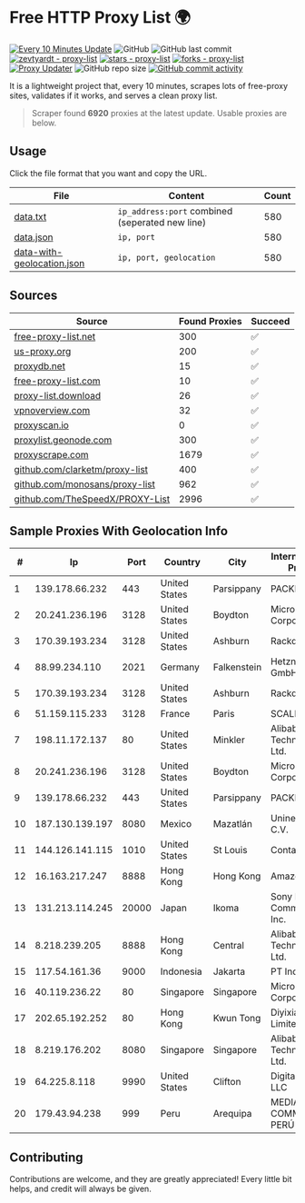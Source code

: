 
# Free HTTP Proxy List 🌍

[![Every 10 Minutes Update](https://github.com/mertguvencli/http-proxy-list/actions/workflows/main.yml/badge.svg?branch=main)](https://github.com/mertguvencli/http-proxy-list/actions/workflows/main.yml)
![GitHub](https://img.shields.io/github/license/mertguvencli/http-proxy-list)
![GitHub last commit](https://img.shields.io/github/last-commit/mertguvencli/http-proxy-list)
[![zevtyardt - proxy-list](https://img.shields.io/static/v1?label=zevtyardt&message=proxy-list&color=blue&logo=github)](https://github.com/zevtyardt/proxy-list "Go to GitHub repo")
[![stars - proxy-list](https://img.shields.io/github/stars/zevtyardt/proxy-list?style=social)](https://github.com/zevtyardt/proxy-list)
[![forks - proxy-list](https://img.shields.io/github/forks/zevtyardt/proxy-list?style=social)](https://github.com/zevtyardt/proxy-list)
[![Proxy Updater](https://github.com/zevtyardt/proxy-list/workflows/Proxy%20Updater/badge.svg)](https://github.com/zevtyardt/proxy-list/actions?query=workflow:"Proxy+Updater")
![GitHub repo size](https://img.shields.io/github/repo-size/zevtyardt/proxy-list)
[![GitHub commit activity](https://img.shields.io/github/commit-activity/m/zevtyardt/proxy-list?logo=commits)](https://github.com/zevtyardt/proxy-list/commits/main)

It is a lightweight project that, every 10 minutes, scrapes lots of free-proxy sites, validates if it works, and serves a clean proxy list.

> Scraper found **6920** proxies at the latest update. Usable proxies are below.

## Usage

Click the file format that you want and copy the URL.

|File|Content|Count|
|----|-------|-----|
|[data.txt](https://raw.githubusercontent.com/mertguvencli/http-proxy-list/main/proxy-list/data.txt)|`ip_address:port` combined (seperated new line)|580|
|[data.json](https://raw.githubusercontent.com/mertguvencli/http-proxy-list/main/proxy-list/data.json)|`ip, port`|580|
|[data-with-geolocation.json](https://raw.githubusercontent.com/mertguvencli/http-proxy-list/main/proxy-list/data-with-geolocation.json)|`ip, port, geolocation`|580|

## Sources

|Source|Found Proxies|Succeed|
|------|-------------|-------|
|[free-proxy-list.net](https://free-proxy-list.net)|300|✅|
|[us-proxy.org](https://www.us-proxy.org)|200|✅|
|[proxydb.net](http://proxydb.net)|15|✅|
|[free-proxy-list.com](https://free-proxy-list.com/?page=&port=&type%5B%5D=http&type%5B%5D=https&up_time=0&search=Search)|10|✅|
|[proxy-list.download](https://www.proxy-list.download/HTTP)|26|✅|
|[vpnoverview.com](https://vpnoverview.com/privacy/anonymous-browsing/free-proxy-servers)|32|✅|
|[proxyscan.io](https://www.proxyscan.io)|0|✅|
|[proxylist.geonode.com](https://proxylist.geonode.com/api/proxy-list?limit=300&page=1&sort_by=lastChecked&sort_type=desc&protocols=http,https)|300|✅|
|[proxyscrape.com](https://api.proxyscrape.com/v2/?request=displayproxies&protocol=http&timeout=10000&country=all&ssl=all&anonymity=all)|1679|✅|
|[github.com/clarketm/proxy-list](https://raw.githubusercontent.com/clarketm/proxy-list/master/proxy-list-raw.txt)|400|✅|
|[github.com/monosans/proxy-list](https://raw.githubusercontent.com/monosans/proxy-list/main/proxies/http.txt)|962|✅|
|[github.com/TheSpeedX/PROXY-List](https://raw.githubusercontent.com/TheSpeedX/PROXY-List/master/http.txt)|2996|✅|


## Sample Proxies With Geolocation Info

|#|Ip|Port|Country|City|Internet Service Provider|
|-|--|----|-------|----|-------------------------|
|1|139.178.66.232|443|United States|Parsippany|PACKET-HOST|
|2|20.241.236.196|3128|United States|Boydton|Microsoft Corporation|
|3|170.39.193.234|3128|United States|Ashburn|Rackdog, LLC|
|4|88.99.234.110|2021|Germany|Falkenstein|Hetzner Online GmbH|
|5|170.39.193.234|3128|United States|Ashburn|Rackdog, LLC|
|6|51.159.115.233|3128|France|Paris|SCALEWAY|
|7|198.11.172.137|80|United States|Minkler|Alibaba (US) Technology Co., Ltd.|
|8|20.241.236.196|3128|United States|Boydton|Microsoft Corporation|
|9|139.178.66.232|443|United States|Parsippany|PACKET-HOST|
|10|187.130.139.197|8080|Mexico|Mazatlán|Uninet S.A. de C.V.|
|11|144.126.141.115|1010|United States|St Louis|Contabo Inc.|
|12|16.163.217.247|8888|Hong Kong|Hong Kong|Amazon.com|
|13|131.213.114.245|20000|Japan|Ikoma|Sony Network Communications Inc.|
|14|8.218.239.205|8888|Hong Kong|Central|Alibaba (US) Technology Co., Ltd.|
|15|117.54.161.36|9000|Indonesia|Jakarta|PT IndoInternet|
|16|40.119.236.22|80|Singapore|Singapore|Microsoft Corporation|
|17|202.65.192.252|80|Hong Kong|Kwun Tong|Diyixian.com Limited|
|18|8.219.176.202|8080|Singapore|Singapore|Alibaba (US) Technology Co., Ltd.|
|19|64.225.8.118|9990|United States|Clifton|DigitalOcean, LLC|
|20|179.43.94.238|999|Peru|Arequipa|MEDIA COMMERCE PERÚ S.A.C|



## Contributing

Contributions are welcome, and they are greatly appreciated! Every
little bit helps, and credit will always be given.

